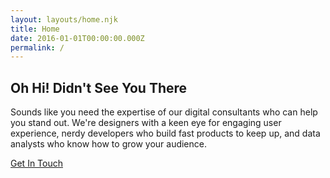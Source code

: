 ```yaml
---
layout: layouts/home.njk
title: Home
date: 2016-01-01T00:00:00.000Z
permalink: /
---
```

## Oh Hi! Didn't See You There

Sounds like you need the expertise of our digital consultants who can help you stand out. We're designers with a keen eye for engaging user experience, nerdy developers who build fast products to keep up, and data analysts who know how to grow your audience.

[Get In Touch](/contact)
